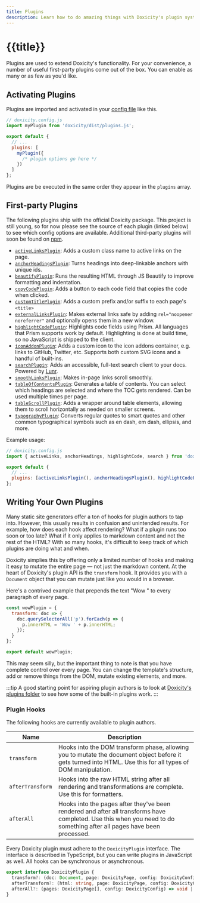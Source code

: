 ```yaml
---
title: Plugins
description: Learn how to do amazing things with Doxicity's plugin system.
---
```


# {{title}}

Plugins are used to extend Doxicity's functionality. For your convenience, a number of useful first-party plugins come out of the box. You can enable as many or as few as you'd like.

## Activating Plugins

Plugins are imported and activated in your [config file](/config/) like this.

```js
// doxicity.config.js
import myPlugin from 'doxicity/dist/plugins.js';

export default {
  // ...
  plugins: [
    myPlugin({
      /* plugin options go here */
    })
  ]
};
```

Plugins are be executed in the same order they appear in the `plugins` array.

## First-party Plugins

The following plugins ship with the official Doxicity package. This project is still young, so for now please see the source of each plugin (linked below) to see which config options are available. Additional third-party plugins will soon be found on [npm](https://www.npmjs.com/search?q=doxicity).

- [`activeLinksPlugin`](https://github.com/claviska/doxicity/blob/main/src/plugins/active-links/active-links.ts): Adds a custom class name to active links on the page.
- [`anchorHeadingsPlugin`](https://github.com/claviska/doxicity/blob/main/src/plugins/anchor-headings/anchor-headings.ts): Turns headings into deep-linkable anchors with unique ids.
- [`beautifyPlugin`](https://github.com/claviska/doxicity/blob/main/src/plugins/beautify/beautify.ts): Runs the resulting HTML through JS Beautify to improve formatting and indentation.
- [`copyCodePlugin`](https://github.com/claviska/doxicity/blob/main/src/plugins/copy-code/copy-code.ts): Adds a button to each code field that copies the code when clicked.
- [`customTitlePlugin`](https://github.com/claviska/doxicity/blob/main/src/plugins/custom-title/custom-title.ts): Adds a custom prefix and/or suffix to each page's `<title>`
- [`externalLinksPlugin`](https://github.com/claviska/doxicity/blob/main/src/plugins/external-links/external-links.ts): Makes external links safe by adding `rel="noopener noreferrer"` and optionally opens them in a new window.
- [`highlightCodePlugin`](https://github.com/claviska/doxicity/blob/main/src/plugins/highlight-code/highlight-code.ts): Highlights code fields using Prism. All languages that Prism supports work by default. Highlighting is done at build time, so no JavaScript is shipped to the client.
- [`iconAddonPlugin`](https://github.com/claviska/doxicity/blob/main/src/plugins/icon-addon/icon-addon.ts): Adds a custom icon to the icon addons container, e.g. links to GitHub, Twitter, etc. Supports both custom SVG icons and a handful of built-ins.
- [`searchPlugin`](https://github.com/claviska/doxicity/blob/main/src/plugins/search/search.ts): Adds an accessible, full-text search client to your docs. Powered by [Lunr](https://lunrjs.com/).
- [`smoothLinksPlugin`](https://github.com/claviska/doxicity/blob/main/src/plugins/smooth-links/smooth-links.ts): Makes in-page links scroll smoothly.
- [`tableOfContentsPlugin`](https://github.com/claviska/doxicity/blob/main/src/plugins/table-of-contents/table-of-contents.ts): Generates a table of contents. You can select which headings are selected and where the TOC gets rendered. Can be used multiple times per page.
- [`tableScrollPlugin`](https://github.com/claviska/doxicity/blob/main/src/plugins/table-scroll/table-scroll.ts): Adds a wrapper around table elements, allowing them to scroll horizontally as needed on smaller screens.
- [`typographyPlugin`](https://github.com/claviska/doxicity/blob/main/src/plugins/typography/typography.ts): Converts regular quotes to smart quotes and other common typographical symbols such as en dash, em dash, ellipsis, and more.

Example usage:

```js
// doxicity.config.js
import { activeLinks, anchorHeadings, highlightCode, search } from 'doxicity/dist/plugins.js';

export default {
  // ...
  plugins: [activeLinksPlugin(), anchorHeadingsPlugin(), highlightCodePlugin(), searchPlugin()]
};
```

## Writing Your Own Plugins

Many static site generators offer a ton of hooks for plugin authors to tap into. However, this usually results in confusion and unintended results. For example, how does each hook affect rendering? What if a plugin runs too soon or too late? What if it only applies to markdown content and not the rest of the HTML? With so many hooks, it's difficult to keep track of which plugins are doing what and when.

Doxicity simplies this by offering only a limited number of hooks and making it easy to mutate the entire page — not just the markdown content. At the heart of Doxicity's plugin API is the `transform` hook. It provides you with a `Document` object that you can mutate just like you would in a browser.

Here's a contrived example that prepends the text "Wow " to every paragraph of every page.

```js
const wowPlugin = {
  transform: doc => {
    doc.querySelectorAll('p').forEach(p => {
      p.innerHTML = 'Wow ' + p.innerHTML;
    });
  }
};

export default wowPlugin;
```

This may seem silly, but the important thing to note is that you have complete control over every page. You can change the template's structure, add or remove things from the DOM, mutate existing elements, and more.

:::tip
A good starting point for aspiring plugin authors is to look at [Doxicity's plugins folder](https://github.com/claviska/doxicity/tree/main/src/plugins) to see how some of the built-in plugins work.
:::

### Plugin Hooks

The following hooks are currently available to plugin authors.

| Name              | Description                                                                                                                                                           |
| ----------------- | --------------------------------------------------------------------------------------------------------------------------------------------------------------------- |
| `transform`       | Hooks into the DOM transform phase, allowing you to mutate the document object before it gets turned into HTML. Use this for all types of DOM manipulation.           |
| `afterTransform ` | Hooks into the raw HTML string after all rendering and transformations are complete. Use this for formatters.                                                         |
| `afterAll`        | Hooks into the pages after they've been rendered and after all transforms have completed. Use this when you need to do something after all pages have been processed. |

Every Doxicity plugin must adhere to the `DoxicityPlugin` interface. The interface is described in TypeScript, but you can write plugins in JavaScript as well. All hooks can be synchronous or asynchronous.

```ts
export interface DoxicityPlugin {
  transform?: (doc: Document, page: DoxicityPage, config: DoxicityConfig) => Document | Promise<Document>;
  afterTransform?: (html: string, page: DoxicityPage, config: DoxicityConfig) => string | Promise<string>;
  afterAll?: (pages: DoxicityPage[], config: DoxicityConfig) => void | Promise<void>;
}
```
